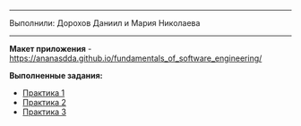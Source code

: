 
---
Выполнили: Дорохов Даниил и Мария Николаева

---

**Макет приложения** - https://ananasdda.github.io/fundamentals_of_software_engineering/

**Выполненные задания:**
* [Практика 1](https://github.com/ananasDDA/fundamentals_of_software_engineering/blob/main/ПРАКТИЧЕСКАЯ%20РАБОТА%20№1.md)
* [Практика 2](https://github.com/ananasDDA/fundamentals_of_software_engineering/blob/main/ПРАКТИЧЕСКАЯ%20РАБОТА%20№2.md)
* [Практика 3](https://github.com/ananasDDA/fundamentals_of_software_engineering/blob/main/ПРАКТИЧЕСКАЯ%20РАБОТА%20№3.md)
